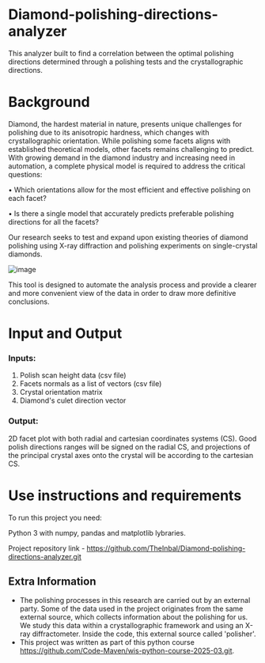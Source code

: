 # Diamond-polishing-directions-analyzer
This analyzer built to find a correlation between the optimal polishing directions determined through a polishing tests and the crystallographic directions. 

# Background
Diamond, the hardest material in nature, presents unique challenges for polishing due to its anisotropic
hardness, which changes with crystallographic orientation. While polishing some facets aligns with established
theoretical models, other facets remains challenging to predict. With growing demand in the diamond industry
and increasing need in automation, a complete physical model is required to address the critical questions:

• Which orientations allow for the most efficient and effective polishing on each facet?

• Is there a single model that accurately predicts preferable polishing directions for all the facets?

Our research seeks to test and expand upon existing theories of diamond polishing using X-ray diffraction and
polishing experiments on single-crystal diamonds. 


![image](https://github.com/user-attachments/assets/000c7d81-d1cd-448b-833b-4db4b017f5d1)


This tool is designed to automate the analysis process and provide a clearer and more convenient view of the data in order to draw more definitive conclusions.

# Input and Output
### Inputs:

1. Polish scan height data (csv file)
2. Facets normals as a list of vectors (csv file)
3. Crystal orientation matrix
4. Diamond's culet direction vector

### Output:

2D facet plot with both radial and cartesian coordinates systems (CS).
Good polish directions ranges will be signed on the radial CS, and projections of the principal crystal axes onto the crystal will be according to the cartesian CS.


# Use instructions and requirements
To run this project you need: 

Python 3 with numpy, pandas and matplotlib lybraries. 

Project repository link - https://github.com/TheInbal/Diamond-polishing-directions-analyzer.git


## Extra Information
* The polishing processes in this research are carried out by an external party. Some of the data used in the project originates from the same external source, which collects information about the polishing for us. We study this data within a crystallographic framework and using an X-ray diffractometer. Inside the code, this external source called 'polisher'.
* This project was written as part of this python course https://github.com/Code-Maven/wis-python-course-2025-03.git.

